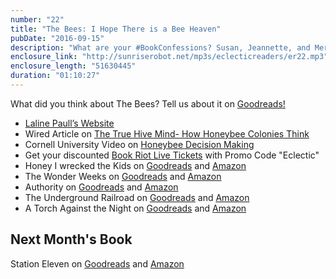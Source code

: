 ```yaml
---
number: "22"
title: "The Bees: I Hope There is a Bee Heaven"
pubDate: "2016-09-15"
description: "What are your #BookConfessions? Susan, Jeannette, and Meredith divulge some of theirs and are buzzing with thoughts for the discussion of Laline Paull's 'The Bees.'"
enclosure_link: "http://sunriserobot.net/mp3s/eclecticreaders/er22.mp3"
enclosure_length: "51630445"
duration: "01:10:27"
---
```

What did you think about The Bees? Tell us about it on [Goodreads!](https://www.goodreads.com/book/show/18652002-the-bees?from_search=true)

- [Laline Paull’s Website](http://www.lalinepaull.com/)
- Wired Article on [The True Hive Mind- How Honeybee Colonies Think](https://www.wired.com/2011/12/the-true-hive-mind-how-honeybee-colonies-think/)
- Cornell University Video on [Honeybee Decision Making](http://www.cornell.edu/video/honeybee-decision-making)
- Get your discounted [Book Riot Live Tickets](http://bookriotlive.com/) with Promo Code "Eclectic"
- Honey I wrecked the Kids on [Goodreads](https://www.goodreads.com/book/show/6260544-honey-i-wrecked-the-kids?ac=1&from_search=true) and [Amazon](https://www.amazon.com/Honey-Wrecked-Kids-Screaming-Privileges-ebook/dp/0470156031/ref=sr_1_1?s=books&ie=UTF8&qid=1473604101&sr=1-1&keywords=honey+i+wrecked+the+kids)
- The Wonder Weeks on [Goodreads](https://www.goodreads.com/book/show/9684947-the-wonder-weeks-how-to-stimulate-your-baby-s-mental-development-and-he?from_search=true) and [Amazon](https://www.amazon.com/Wonder-Weeks-Stimulate-Development-Predictable/dp/9491882007/ref=sr_1_1?s=books&ie=UTF8&qid=1473604415&sr=1-1&keywords=the+wonder+weeks)
- Authority on [Goodreads](https://www.goodreads.com/book/show/18077769-authority?ac=1&from_search=true) and [Amazon](https://www.amazon.com/Authority-Novel-Southern-Reach-Trilogy/dp/0374104107/ref=sr_1_1?s=books&ie=UTF8&qid=1473604473&sr=1-1&keywords=authority+jeff+vandermeer)
- The Underground Railroad on [Goodreads](https://www.goodreads.com/book/show/30555488-the-underground-railroad?ac=1&from_search=true) and [Amazon](https://www.amazon.com/Underground-Railroad-Oprahs-Book-Club/dp/0385542364/ref=sr_1_1?s=books&ie=UTF8&qid=1473605003&sr=1-1&keywords=the+underground+railroad+colson+whitehead)
- A Torch Against the Night on [Goodreads](https://www.goodreads.com/book/show/25558608-a-torch-against-the-night?ac=1&from_search=true) and [Amazon](https://www.amazon.com/Torch-Against-Night-Ember-Ashes/dp/1101998873/ref=sr_1_1?s=books&ie=UTF8&qid=1473605130&sr=1-1&keywords=a+torch+against+the+night)

## Next Month's Book

Station Eleven on [Goodreads](http://www.goodreads.com/book/show/20170404-station-eleven) and [Amazon](http://a.co/0h9zAXo)

